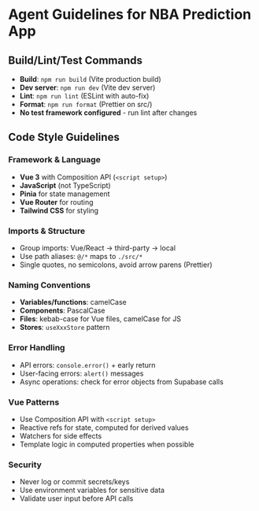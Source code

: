 # Agent Guidelines for NBA Prediction App

## Build/Lint/Test Commands

- **Build**: `npm run build` (Vite production build)
- **Dev server**: `npm run dev` (Vite dev server)
- **Lint**: `npm run lint` (ESLint with auto-fix)
- **Format**: `npm run format` (Prettier on src/)
- **No test framework configured** - run lint after changes

## Code Style Guidelines

### Framework & Language

- **Vue 3** with Composition API (`<script setup>`)
- **JavaScript** (not TypeScript)
- **Pinia** for state management
- **Vue Router** for routing
- **Tailwind CSS** for styling

### Imports & Structure

- Group imports: Vue/React → third-party → local
- Use path aliases: `@/*` maps to `./src/*`
- Single quotes, no semicolons, avoid arrow parens (Prettier)

### Naming Conventions

- **Variables/functions**: camelCase
- **Components**: PascalCase
- **Files**: kebab-case for Vue files, camelCase for JS
- **Stores**: `useXxxStore` pattern

### Error Handling

- API errors: `console.error()` + early return
- User-facing errors: `alert()` messages
- Async operations: check for error objects from Supabase calls

### Vue Patterns

- Use Composition API with `<script setup>`
- Reactive refs for state, computed for derived values
- Watchers for side effects
- Template logic in computed properties when possible

### Security

- Never log or commit secrets/keys
- Use environment variables for sensitive data
- Validate user input before API calls
